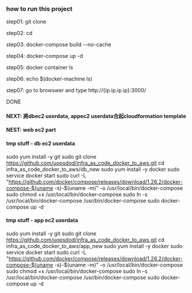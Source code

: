 ### how to run this project

step01: git clone 

step02: cd 

step03: docker-compose build --no-cache

step04: docker-compose up -d 

step05: docker container ls 

step06: echo $(docker-machine ls)

step07: go to browswer and type
http://{ip.ip.ip.ip}:3000/

DONE

#### NEXT: 將dbec2 userdata, appec2 userdata合起cloudformation template

#### NEST: web ec2 part

#### tmp stuff - db ec2 userdata 
sudo yum install -y git
sudo git clone https://github.com/uopsdod/infra_as_code_docker_to_aws.git
cd infra_as_code_docker_to_aws/db_new
sudo yum install -y docker
sudo service docker start
sudo curl -L "https://github.com/docker/compose/releases/download/1.26.2/docker-compose-$(uname -s)-$(uname -m)" -o /usr/local/bin/docker-compose
sudo chmod +x /usr/local/bin/docker-compose
sudo ln -s /usr/local/bin/docker-compose /usr/bin/docker-compose
sudo docker-compose up -d

#### tmp stuff - app ec2 userdata
sudo yum install -y git
sudo git clone https://github.com/uopsdod/infra_as_code_docker_to_aws.git
cd infra_as_code_docker_to_aws/app_new
sudo yum install -y docker
sudo service docker start
sudo curl -L "https://github.com/docker/compose/releases/download/1.26.2/docker-compose-$(uname -s)-$(uname -m)" -o /usr/local/bin/docker-compose
sudo chmod +x /usr/local/bin/docker-compose
sudo ln -s /usr/local/bin/docker-compose /usr/bin/docker-compose
sudo docker-compose up -d

